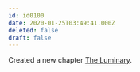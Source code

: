 ```yaml
---
id: id0100
date: 2020-01-25T03:49:41.000Z
deleted: false
draft: false
---
```


Created a new chapter [The Luminary][1].

[1]: the-luminary.html